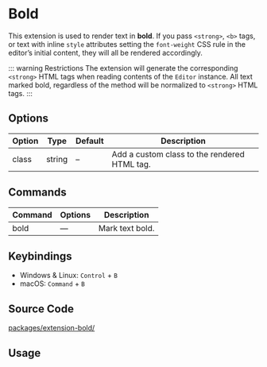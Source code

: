 # Bold
This extension is used to render text in **bold**. If you pass `<strong>`, `<b>` tags, or text with inline `style` attributes setting the `font-weight` CSS rule in the editor’s initial content, they will all be rendered accordingly.

::: warning Restrictions
The extension will generate the corresponding `<strong>` HTML tags when reading contents of the `Editor` instance. All text marked bold, regardless of the method will be normalized to `<strong>` HTML tags.
:::

## Options
| Option | Type   | Default | Description                                  |
| ------ | ------ | ------- | -------------------------------------------- |
| class  | string | –       | Add a custom class to the rendered HTML tag. |

## Commands
| Command | Options | Description     |
| ------- | ------- | --------------- |
| bold    | —       | Mark text bold. |

## Keybindings
* Windows & Linux: `Control` + `B`
* macOS: `Command` + `B`

## Source Code
[packages/extension-bold/](https://github.com/ueberdosis/tiptap-next/blob/main/packages/extension-bold/)

## Usage
<demo name="Extensions/Bold" highlight="3-5,17,36" />